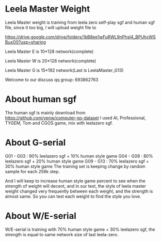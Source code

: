 # Leela Master Weight
Leela Master weight is training from leela zero self-play sgf and human sgf file, since it too big, I will upload weight file to 

https://drive.google.com/drive/folders/1bB8ee1wFuRWL9nPhsl4_BPUhcWSBuxO0?usp=sharing

Leela Master E is 10*128 network(complete)

Leela Master W is 20*128 network(complete)

Leela Master G is 15*192 network(Last is LeelaMaster_G13)

Welcome to our discuss qq group: 693862763

# About human sgf 
The human sgf is mainly download from https://github.com/yenw/computer-go-dataset
I used AI, Professional, TYGEM, Tom and CGOS game, mix with leelazero sgf.

# About G-serial

G01 - G03 : 90% leelazero sgf + 10% human style game
G04 - G08 : 80% leelazero sgf + 20% human style game
G09 - G13 : 70% leelazero sgf + 30% human style game
The training set is keeping change by random sample for each 256k step.

And I will keep to increase human style game percent to see when the strength of weight will decent, and in our test, the style of leela master weight changed very frequently between each weight, and the strength is almost same. So you can test each weight to find the style you love.

# About W/E-serial
W/E-serial is training with 70% human style game + 30% leelazero sgf, the strength is equal to same network size of last leela-zero.
